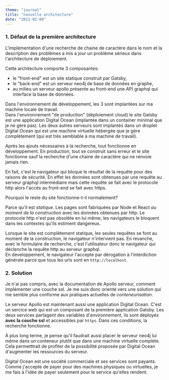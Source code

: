 ```yaml
---
theme: "journal"
title: "nouvelle architecture"
date: "2021-02-09"
---
```

### 1. Défaut de la première architecture
L'implémentation d'une recherche de chaine de caractère dans le nom et la description des problèmes a mis a jour un problème sérieux dans l'architecture de déploiement.

Cette architecture comporte 3 composantes:

* le "front-end" est un site statique construit par Gatsby,
* le "back-end" est un serveur neo4j de base de données en graphe,
* au milieu un serveur apollo présente au front-end une API graphql qui interface la base de données. 

Dans l'environnement de développement, les 3 sont implantées sur ma machine locale de travail.  
Dans l'environnement "de production" (déploiement cloud) le site Gatsby est une application Digital Ocean (implantée dans un container minimal que je ne gère pas). Les deux autres serveurs sont implantés dans un droplet Digital Ocean qui est une machine virtuelle hébergée que je gère complètement (qui est très semblable à ma machine de travail).

Après les ajouts nécessaires à la recherche, tout fonctionne en développement. En production, tout se construit sans erreur et le site fonctionne sauf la recherche d'une chaine de caractère qui ne renvoie jamais rien.

En fait, c'est le navigateur qui bloque le résultat de la requête pour des raisons de sécurité. En effet les données sont obtenues par une requête au serveur graphql intermédiaire mais cette requête se fait avec le protocole http alors l'accès au front-end se fait avec https.

Pourquoi le reste du site fonctionne-t-il normalement?

Parce qu'il est *statique*. Les pages sont fabriquées par Node et React *au moment de la construction* avec les données obtenues par http. Le protocole http n'est pas obsolète en lui même; les navigateurs le bloquent dans les contextes qu'ils estiment dangereux. 

Lorsque le site est complètement statique, les seules requêtes se font au moment de la construction, le navigateur n'intervient pas. En revanche, avec le formulaire de recherche, c'est l'utilisateur donc le navigateur qui déclenche la requête http au serveur graphql.  
En developpement, le navigateur l'accepte par dérogation à l'interdiction générale parce que tous les urls sont en `http://localhost`.

### 2. Solution
Je n'ai pas compris, avec la documentation de Apollo serveur, comment implémenter une couche ssl. Je me suis donc orienté vers une solution qui me semble plus conforme aux pratiques actuelles de *conteneurisation*.

Le serveur Apollo est maintenant aussi une application Digital Ocean. C'est un sercice web qui est un composant de la première application Gatsby. Les deux services partagent des variables d'environnement, ils sont déployés **avec la couche ssl** et accessibles par `https`. Dans ces conditions, la recherche fonctionne.

À plus long terme, je pense qu'il faudrait aussi placer le serveur neo4j lui même dans un conteneur plutôt que dans une machine virtuelle complète. Cela permetttrait de profiter de la possibilité proposée par Digital Ocean d'augmenter les ressources du serveur.

Digital Ocean est une société commerciale et ses services sont payants. Comme j'accepte de payer pour des machines physiques ou virtuelles, je me fais à l'idée de payer seulement pour le service qu'elles rendent.

